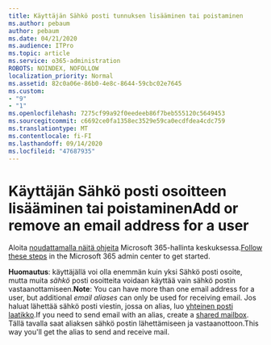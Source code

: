 ```yaml
---
title: Käyttäjän Sähkö posti tunnuksen lisääminen tai poistaminen
ms.author: pebaum
author: pebaum
ms.date: 04/21/2020
ms.audience: ITPro
ms.topic: article
ms.service: o365-administration
ROBOTS: NOINDEX, NOFOLLOW
localization_priority: Normal
ms.assetid: 82c0a06e-86b0-4e8c-8644-59cbc02e7645
ms.custom:
- "9"
- "1"
ms.openlocfilehash: 7275cf99a92f0eedeeb86f7beb555120c5649453
ms.sourcegitcommit: c6692ce0fa1358ec3529e59ca0ecdfdea4cdc759
ms.translationtype: MT
ms.contentlocale: fi-FI
ms.lasthandoff: 09/14/2020
ms.locfileid: "47687935"
---
```

# <a name="add-or-remove-an-email-address-for-a-user"></a><span data-ttu-id="e7ce4-102">Käyttäjän Sähkö posti osoitteen lisääminen tai poistaminen</span><span class="sxs-lookup"><span data-stu-id="e7ce4-102">Add or remove an email address for a user</span></span>

<span data-ttu-id="e7ce4-103">Aloita [noudattamalla näitä ohjeita](https://portal.office.com/AdminPortal/Home#/AssistedGuide/addemailoptions) Microsoft 365-hallinta keskuksessa.</span><span class="sxs-lookup"><span data-stu-id="e7ce4-103">[Follow these steps](https://portal.office.com/AdminPortal/Home#/AssistedGuide/addemailoptions) in the Microsoft 365 admin center to get started.</span></span>

 <span data-ttu-id="e7ce4-104">**Huomautus**: käyttäjällä voi olla enemmän kuin yksi Sähkö posti osoite, mutta muita  *sähkö*  posti osoitteita voidaan käyttää vain sähkö postin vastaanottamiseen.</span><span class="sxs-lookup"><span data-stu-id="e7ce4-104">**Note**: You can have more than one email address for a user, but additional  *email aliases*  can only be used for receiving email.</span></span> <span data-ttu-id="e7ce4-105">Jos haluat lähettää sähkö posti viestin, jossa on alias, luo [yhteinen posti laatikko](https://docs.microsoft.com/microsoft-365/admin/email/create-a-shared-mailbox).</span><span class="sxs-lookup"><span data-stu-id="e7ce4-105">If you need to send email with an alias, create a [shared mailbox](https://docs.microsoft.com/microsoft-365/admin/email/create-a-shared-mailbox).</span></span> <span data-ttu-id="e7ce4-106">Tällä tavalla saat aliaksen sähkö postin lähettämiseen ja vastaanottoon.</span><span class="sxs-lookup"><span data-stu-id="e7ce4-106">This way you'll get the alias to send and receive mail.</span></span>
  